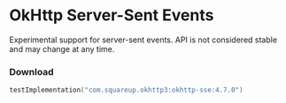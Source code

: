 OkHttp Server-Sent Events
=========================

Experimental support for server-sent events.
API is not considered stable and may change at any time.

### Download

```kotlin
testImplementation("com.squareup.okhttp3:okhttp-sse:4.7.0")
```
